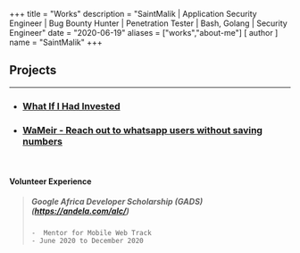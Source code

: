 +++
title = "Works"
description = "SaintMalik | Application Security Engineer | Bug Bounty Hunter | Penetration Tester | Bash, Golang | Security Engineer"
date = "2020-06-19"
aliases = ["works","about-me"]
[ author ]
name = "SaintMalik"
+++

## Projects
* * *
* ###  [What If I Had Invested](https://blog.saintmalik.me/docs/ifihadinvested)
* ###  [WaMeir - Reach out to whatsapp users without saving numbers](https://blog.saintmalik.me/docs/wameir)

&nbsp;

#### Volunteer Experience
> ##### Google Africa Developer Scholarship (GADS)(https://andela.com/alc/)
> ```
> -  Mentor for Mobile Web Track
> - June 2020 to December 2020
> ```

<!-- ##
* * *

### [Google Africa Developer Scholarship (GADS)](https://andela.com/alc/)

   **Mentor for Mobile Web Track**
   _June 2020 to December 2020_

### [OSCA(Open Source Community Africa)](https://www.oscafrica.org/)

  **Chapter Lead** _[@osca_ado_ekiti](https://twitter.com/osca_ado_ekiti)_

### [GDSC(Google Developer Student Clubs) EKSU](https://dsc.community.dev/ekiti-state-university/)

  **Core Team Member**
  _Joined the 2020⁄2021 [DSC EKSU Core Team](https://dsc.community.dev/ekiti-state-university/)_

###  [Diary Of Hackers(DoH)](https://diaryofhackers.com)

  **Campus Lead** _[@DoHEksu](https://twitter.com/search?q=%23DoHEksu&src=typed_query)_
    _January 2021 – May 2022_ -->